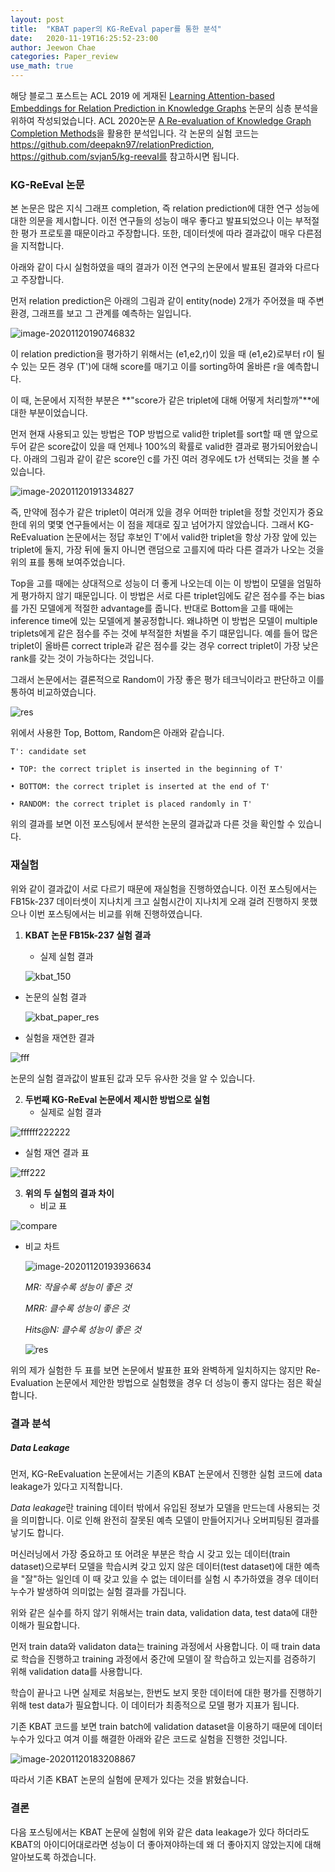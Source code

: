 ```yaml
---
layout: post
title:  "KBAT paper의 KG-ReEval paper를 통한 분석"
date:   2020-11-19T16:25:52-23:00
author: Jeewon Chae
categories: Paper_review
use_math: true
---
```




해당 블로그 포스트는 ACL 2019 에 게재된 [Learning Attention-based Embeddings for Relation Prediction in Knowledge Graphs](https://www.aclweb.org/anthology/P19-1466/) 논문의 심층 분석을 위하여 작성되었습니다. ACL 2020논문 [A Re-evaluation of Knowledge Graph Completion Methods](https://arxiv.org/pdf/1911.03903v3.pdf)을 활용한 분석입니다.  각 논문의 실험 코드는 https://github.com/deepakn97/relationPrediction, https://github.com/svjan5/kg-reeval를 참고하시면 됩니다. 

### KG-ReEval 논문

본 논문은 많은 지식 그래프 completion, 즉 relation prediction에 대한 연구 성능에 대한 의문을 제시합니다. 이전 연구들의 성능이 매우 좋다고 발표되었으나 이는 부적절한 평가 프로토콜 때문이라고 주장합니다. 또한, 데이터셋에 따라 결과값이 매우 다른점을 지적합니다. 

아래와 같이 다시 실험하였을 때의 결과가 이전 연구의 논문에서 발표된 결과와 다르다고 주장합니다. 

먼저 relation prediction은 아래의 그림과 같이 entity(node) 2개가 주어졌을 때 주변 환경, 그래프를 보고 그 관계를 예측하는 일입니다. 

![image-20201120190746832](C:\Users\jeewo\AppData\Roaming\Typora\typora-user-images\image-20201120190746832.png)

이 relation prediction을 평가하기 위해서는 (e1,e2,r)이 있을 때 (e1,e2)로부터 r이 될 수 있는 모든 경우 (T')에 대해 score를 매기고 이를 sorting하여 올바른 r을 예측합니다.

이 때, 논문에서 지적한 부분은 **"score가 같은 triplet에 대해 어떻게 처리할까"**에 대한 부분이었습니다. 

먼저 현재 사용되고 있는 방법은 TOP 방법으로 valid한 triplet를 sort할 때 맨 앞으로 두어 같은 score값이 있을 때 언제나 100%의 확률로 valid한 결과로 평가되어왔습니다. 아래의 그림과 같이 같은 score인 c를 가진 여러 경우에도 t가 선택되는 것을 볼 수 있습니다.

![image-20201120191334827](C:\Users\jeewo\AppData\Roaming\Typora\typora-user-images\image-20201120191334827.png)

즉, 만약에 점수가 같은 triplet이 여러개 있을 경우 어떠한 triplet을 정할 것인지가 중요한데 위의 몇몇 연구들에서는 이 점을 제대로 짚고 넘어가지 않았습니다. 그래서 KG-ReEvaluation 논문에서는 정답 후보인 T'에서 valid한 triplet을 항상 가장 앞에 있는 triplet에 둘지, 가장 뒤에 둘지 아니면 랜덤으로 고를지에 따라 다른 결과가 나오는 것을 위의 표를 통해 보여주었습니다.

Top을 고를 때에는 상대적으로 성능이 더 좋게 나오는데 이는 이 방법이 모델을 엄밀하게 평가하지 않기 때문입니다. 이 방법은 서로 다른 triplet임에도 같은 점수를 주는 bias를 가진 모델에게 적절한 advantage를 줍니다. 반대로 Bottom을 고를 때에는 inference time에 있는 모델에게 불공정합니다. 왜냐하면 이 방법은 모델이 multiple triplets에게 같은 점수를 주는 것에 부적절한 처벌을 주기 떄문입니다. 예를 들어 많은 triplet이 올바른 correct triple과 같은 점수를 갖는 경우 correct triplet이 가장 낮은 rank를 갖는 것이 가능하다는 것입니다. 

그래서 논문에서는 결론적으로 Random이 가장 좋은 평가 테크닉이라고 판단하고 이를 통하여 비교하였습니다.

![res](https://user-images.githubusercontent.com/22410209/99682052-2fdd8200-2ac2-11eb-9244-a4587d50ce76.JPG)

위에서 사용한 Top, Bottom, Random은 아래와 같습니다.

~~~
T': candidate set

• TOP: the correct triplet is inserted in the beginning of T'

• BOTTOM: the correct triplet is inserted at the end of T'

• RANDOM: the correct triplet is placed randomly in T'

~~~

위의 결과를 보면 이전 포스팅에서 분석한 논문의 결과값과 다른 것을 확인할 수 있습니다.



### 재실험

위와 같이 결과값이 서로 다르기 때문에 재실험을 진행하였습니다. 이전 포스팅에서는 FB15k-237 데이터셋이 지나치게 크고 실험시간이 지나치게 오래 걸려 진행하지 못했으나 이번 포스팅에서는 비교를 위해 진행하였습니다.

1. **KBAT 논문 FB15k-237 실험 결과**

   * 실제 실험 결과

   ![kbat_150](https://user-images.githubusercontent.com/22410209/99739191-891fd280-2b0f-11eb-80df-fde01da3dc7c.JPG)



* 논문의 실험 결과

  ![kbat_paper_res](https://user-images.githubusercontent.com/22410209/99684149-792ed100-2ac4-11eb-9cfd-1426337737f4.JPG)



* 실험을 재연한  결과

![fff](https://user-images.githubusercontent.com/22410209/99739228-9fc62980-2b0f-11eb-97b2-82a40f5734fb.png)

논문의 실험 결과값이  발표된 값과 모두 유사한 것을 알 수 있습니다.



2. **두번째 KG-ReEval 논문에서 제시한 방법으로 실험**
   * 실제로 실험 결과

![ffffff222222](https://user-images.githubusercontent.com/22410209/99739843-0ac43000-2b11-11eb-8012-5472aab2e595.png)

* 실험 재연 결과 표

![fff222](https://user-images.githubusercontent.com/22410209/99739844-0c8df380-2b11-11eb-8f16-57bcedd05fe5.png)





3. **위의 두 실험의 결과 차이**
   * 비교 표

![compare](https://user-images.githubusercontent.com/22410209/99740232-e6b51e80-2b11-11eb-9cbe-041f83c35672.png)



* 비교 차트

  ![image-20201120193936634](https://user-images.githubusercontent.com/22410209/99791170-99b06700-2b68-11eb-84fa-a49e761202ae.png)

  

  *MR: 작을수록 성능이 좋은 것*

  *MRR: 클수록 성능이 좋은 것*

  *Hits@N: 클수록 성능이 좋은 것*

  ![res](https://user-images.githubusercontent.com/22410209/99682052-2fdd8200-2ac2-11eb-9244-a4587d50ce76.JPG)						

위의 제가 실험한 두 표를 보면 논문에서 발표한  표와 완벽하게 일치하지는 않지만 Re-Evaluation 논문에서 제안한 방법으로 실험했을 경우 더 성능이 좋지 않다는 점은 확실합니다.



### 결과 분석

##### Data Leakage

먼저, KG-ReEvaluation 논문에서는 기존의 KBAT 논문에서 진행한 실험 코드에 data leakage가 있다고 지적합니다. 

*Data leakage*란 training 데이터 밖에서 유입된 정보가 모델을 만드는데 사용되는 것을 의미합니다. 이로 인해 완전히 잘못된 예측 모델이 만들어지거나 오버피팅된 결과를 낳기도 합니다. 

머신러닝에서 가장 중요하고 또 어려운 부분은 학습 시 갖고 있는 데이터(train dataset)으로부터 모델을 학습시켜 갖고 있지 않은 데이터(test dataset)에 대한 예측을 "잘"하는 일인데 이 때 갖고 있을 수 없는 데이터를 실험 시 추가하였을 경우 데이터 누수가 발생하여 의미없는 실험 결과를 가집니다. 

위와 같은 실수를 하지 않기 위해서는 train data, validation data, test data에 대한 이해가 필요합니다.

먼저 train data와 validaton data는 training 과정에서 사용합니다. 이 때 train data로 학습을 진행하고 training 과정에서 중간에 모델이 잘 학습하고 있는지를 검증하기 위해 validation data를 사용합니다. 

학습이 끝나고 나면 실제로 처음보는, 한번도 보지 못한 데이터에 대한 평가를 진행하기 위해 test data가 필요합니다. 이 데이터가 최종적으로 모델 평가 지표가 됩니다. 

기존 KBAT 코드를 보면 train batch에 validation dataset을 이용하기 때문에 데이터누수가 있다고 여겨 이를 해결한 아래와 같은 코드로 실험을 진행한 것입니다. 

![image-20201120183208867](https://user-images.githubusercontent.com/22410209/99791243-b2b91800-2b68-11eb-8ea9-844d4b2bc7c8.png)



따라서 기존 KBAT 논문의 실험에 문제가 있다는 것을 밝혔습니다.



### 결론

다음 포스팅에서는 KBAT 논문에 실험에 위와 같은 data leakage가 있다 하더라도 KBAT의 아이디어대로라면 성능이 더 좋아져야하는데 왜 더 좋아지지 않았는지에 대해 알아보도록 하겠습니다.